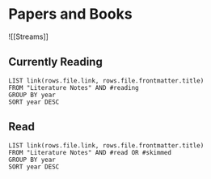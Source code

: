 

# Papers and Books

![[Streams]]
## Currently Reading

```dataview
LIST link(rows.file.link, rows.file.frontmatter.title) 
FROM "Literature Notes" AND #reading 
GROUP BY year
SORT year DESC
```

## Read

```dataview
LIST link(rows.file.link, rows.file.frontmatter.title) 
FROM "Literature Notes" AND #read OR #skimmed 
GROUP BY year
SORT year DESC
```


